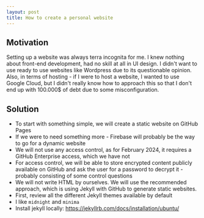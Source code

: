 ```yaml
---
layout: post
title: How to create a personal website
---
```


## Motivation
Setting up a website was always terra incognita for me. I knew nothing about front-end development, had no skill at all in UI design. I didn't want to use ready to use websites like Wordpress due to its questionable opinion. Also, in terms of hosting - if I were to host a website, I wanted to use Google Cloud, but I didn't really know how to approach this so that I don't end up with 100.000$ of debt due to some misconfiguration.

## Solution
- To start with something simple, we will create a static website on GitHub Pages
- If we were to need something more - Firebase will probably be the way to go for a dynamic website
- We will not use any access control, as for February 2024, it requires a GitHub Enterprise access, which we have not
- For access control, we will be able to store encrypted content publicly available on GitHub and ask the user for a password to decrypt it - probably consisting of some control questions
- We will not write HTML by ourselves. We will use the recommended approach, which is using Jekyll with GitHub to generate static websites.
- First, review all the different Jekyll themes available by default
- I like `midnight` and `minima`
- Install jekyll locally: https://jekyllrb.com/docs/installation/ubuntu/
